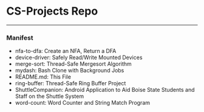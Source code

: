 # CS-Projects Repo

---

### Manifest
- nfa-to-dfa: Create an NFA, Return a DFA
- device-driver: Safely Read/Write Mounted Devices
- merge-sort: Thread-Safe Mergesort Algorithm
- mydash: Bash Clone with Background Jobs
- README.md: This File
- ring-buffer: Thread-Safe Ring Buffer Project
- ShuttleCompanion: Android Application to Aid Boise State Students and Staff on the Shuttle System
- word-count: Word Counter and String Match Program
